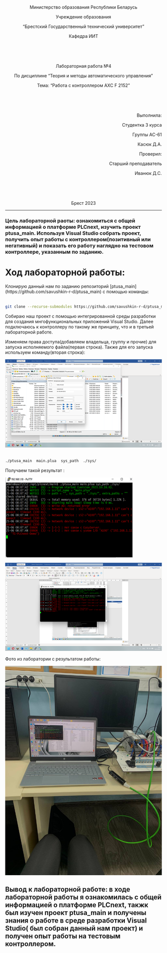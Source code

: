 <p align="center"> Министерство образования Республики Беларусь</p>
<p align="center">Учреждение образования</p>
<p align="center">“Брестский Государственный технический университет”</p>
<p align="center">Кафедра ИИТ</p>
<br><br><br>
<p align="center">Лабораторная работа №4</p>
<p align="center">По дисциплине “Теория и методы автоматического управления”</p>
<p align="center">Тема: “Работа с контроллером AXC F 2152”</p>
<br><br><br>
<p align="right">Выполнила:</p>
<p align="right">Студентка 3 курса</p>
<p align="right">Группы АС-61</p>
<p align="right">Касюк Д.А.</p>
<p align="right">Проверил:</p>
<p align="right">Старший преподаватель</p>
<p align="right">Иванюк Д.С.</p>
<br><br><br>
<p align="center">Брест 2023</p>

---

### Цель лабораторной раоты: ознакомиться с общей информaцией о платформе PLCnext, изучить проект ptusa_main. Используя Visual Studio собрать проект, получить опыт работы с контроллером(позитивный или негативный) и показать его работу наглядно на тестовом контроллере, указанным по заданию.

# Ход лaбораторной рaботы:

<p>Клонирую данный нам по заданию репозиторий [ptusa_main](https://github.com/savushkin-r-d/ptusa_main) с помощью команды:</p>

 ``` bash

git clone --recurse-submodules https://github.com/savushkin-r-d/ptusa_main.git

```

<p>Собирaю наш проект с помощью интегрированной среды разработки для создания мнгофункциональных приложений Visual Studio. Далее подключаюсь к контроллеру по такому же принципу, что и в третьей лабораторной работе.</p>

<p>Изменяем права доступа(добавляем владельца, группу и прочие) для запуска исполняемого файла(первая строка).  Также для его запуска используем команду(вторая строка):</p>

![](images/access.png)

``` bash

./ptusa_main  main.plua  sys_path  ./sys/

```

<p>Получаем такой  результaт : </p>

![](images/result_console.png)

![](images/result.png)

<p>Фото из лаборатории с результатом работы:</p>

![](images/laba4.jpg)

## Вывод к лабораторной работе:  в ходе лабораторной работы я  ознaкомилась с общей информацией о платформе PLCnext, такжк был изучен проект ptusa_main и получены знания о работе в среде разработки Visual Studio( был собран данный нам проект) и получен  опыт  работы на тестовым контроллером.
